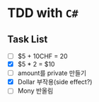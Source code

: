 # TDD with `C#`

## Task List
- [ ] $5 + 10CHF = 20
- [X] $5 * 2 = $10
- [ ] amount를 private 만들기
- [X] Dollar 부작용(side effect?)
- [ ] Mony 반올림